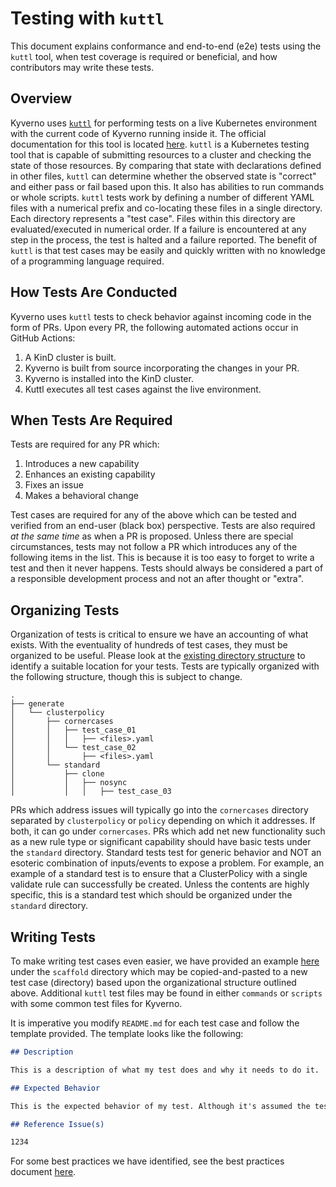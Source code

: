 # Testing with `kuttl`

This document explains conformance and end-to-end (e2e) tests using the `kuttl` tool, when test coverage is required or beneficial, and how contributors may write these tests.

## Overview

Kyverno uses [`kuttl`](https://github.com/kudobuilder/kuttl) for performing tests on a live Kubernetes environment with the current code of Kyverno running inside it. The official documentation for this tool is located [here](https://kuttl.dev/). `kuttl` is a Kubernetes testing tool that is capable of submitting resources to a cluster and checking the state of those resources. By comparing that state with declarations defined in other files, `kuttl` can determine whether the observed state is "correct" and either pass or fail based upon this. It also has abilities to run commands or whole scripts. `kuttl` tests work by defining a number of different YAML files with a numerical prefix and co-locating these files in a single directory. Each directory represents a "test case". Files within this directory are evaluated/executed in numerical order. If a failure is encountered at any step in the process, the test is halted and a failure reported. The benefit of `kuttl` is that test cases may be easily and quickly written with no knowledge of a programming language required.

## How Tests Are Conducted

Kyverno uses `kuttl` tests to check behavior against incoming code in the form of PRs. Upon every PR, the following automated actions occur in GitHub Actions:

1. A KinD cluster is built.
2. Kyverno is built from source incorporating the changes in your PR.
3. Kyverno is installed into the KinD cluster.
4. Kuttl executes all test cases against the live environment.

## When Tests Are Required

Tests are required for any PR which:

1. Introduces a new capability
2. Enhances an existing capability
3. Fixes an issue
4. Makes a behavioral change

Test cases are required for any of the above which can be tested and verified from an end-user (black box) perspective. Tests are also required _at the same time_ as when a PR is proposed. Unless there are special circumstances, tests may not follow a PR which introduces any of the following items in the list. This is because it is too easy to forget to write a test and then it never happens. Tests should always be considered a part of a responsible development process and not an after thought or "extra".

## Organizing Tests

Organization of tests is critical to ensure we have an accounting of what exists. With the eventuality of hundreds of test cases, they must be organized to be useful. Please look at the [existing directory structure](https://github.com/nsathyaseelan/kyverno/tree/main/test/conformance/kuttl) to identify a suitable location for your tests. Tests are typically organized with the following structure, though this is subject to change.

```
.
├── generate
│   └── clusterpolicy
│       ├── cornercases
│       │   ├── test_case_01
│       │   │   ├── <files>.yaml
│       │   └── test_case_02
│       │       ├── <files>.yaml
│       └── standard
│           ├── clone
│           │   ├── nosync
│           │   │   ├── test_case_03
```

PRs which address issues will typically go into the `cornercases` directory separated by `clusterpolicy` or `policy` depending on which it addresses. If both, it can go under `cornercases`. PRs which add net new functionality such as a new rule type or significant capability should have basic tests under the `standard` directory. Standard tests test for generic behavior and NOT an esoteric combination of inputs/events to expose a problem. For example, an example of a standard test is to ensure that a ClusterPolicy with a single validate rule can successfully be created. Unless the contents are highly specific, this is a standard test which should be organized under the `standard` directory.

## Writing Tests

To make writing test cases even easier, we have provided an example [here](https://github.com/nsathyaseelan/kyverno/tree/main/test/conformance/kuttl/aaa_template_resources) under the `scaffold` directory which may be copied-and-pasted to a new test case (directory) based upon the organizational structure outlined above. Additional `kuttl` test files may be found in either `commands` or `scripts` with some common test files for Kyverno.

It is imperative you modify `README.md` for each test case and follow the template provided. The template looks like the following:

```markdown
## Description

This is a description of what my test does and why it needs to do it.

## Expected Behavior

This is the expected behavior of my test. Although it's assumed the test, overall, should pass/succeed, be specific about what the internal behavior is which leads to that result.

## Reference Issue(s)

1234
```

For some best practices we have identified, see the best practices document [here](https://github.com/nsathyaseelan/kyverno/blob/main/test/conformance/kuttl/aaa_template_resources/BEST_PRACTICES.md).
